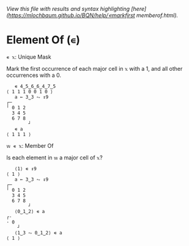 *View this file with results and syntax highlighting [here](https://mlochbaum.github.io/BQN/help/∊markfirst memberof.html).*

# Element Of (`∊`)

`∊ 𝕩`: Unique Mask

Mark the first occurrence of each major cell in `𝕩` with a 1, and all other occurrences with a 0.

       ∊ 4‿5‿6‿6‿4‿7‿5
    ⟨ 1 1 1 0 0 1 0 ⟩
       a ← 3‿3 ⥊ ↕9
    ┌─       
    ╵ 0 1 2  
      3 4 5  
      6 7 8  
            ┘
       ∊ a
    ⟨ 1 1 1 ⟩


`𝕨 ∊ 𝕩`: Member Of

Is each element in `𝕨` a major cell of `𝕩`?

       ⟨1⟩ ∊ ↕9
    ⟨ 1 ⟩
       a ← 3‿3 ⥊ ↕9
    ┌─       
    ╵ 0 1 2  
      3 4 5  
      6 7 8  
            ┘
       ⟨0‿1‿2⟩ ∊ a
    ┌·   
    · 0  
        ┘
       ⟨1‿3 ⥊ 0‿1‿2⟩ ∊ a
    ⟨ 1 ⟩

